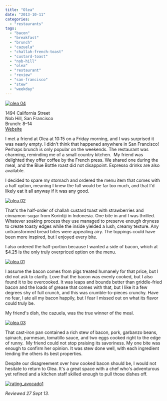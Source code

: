 ```yaml
---
title: "Olea"
date: "2013-10-11"
categories: 
  - "restaurants"
tags: 
  - "bacon"
  - "breakfast"
  - "brunch"
  - "cazuela"
  - "challah-french-toast"
  - "custard-toast"
  - "nob-hill"
  - "olea"
  - "restaurant"
  - "review"
  - "san-francisco"
  - "stew"
  - "weekday"
---
```


[![olea 04](http://s3.amazonaws.com/thegourmez-wpmedia/2013/10/olea-04.jpg)](http://www.thegourmez.com/2013/10/olea/olea-04/)

1494 California Street\
Nob Hill, San Francisco\
Brunch: $8–$14\
[Website](http://www.oleasf.com/)

I met a friend at Olea at 10:15 on a Friday morning, and I was surprised it was nearly empty. I didn't think that happened anywhere in San Francisco! Perhaps brunch is only popular on the weekends. The restaurant was charming, reminding me of a small country kitchen.  My friend was delighted they offer coffee by the French press. We shared one during the meal, and the Blue Bottle roast did not disappoint. Espresso drinks are also available.

I decided to spare my stomach and ordered the menu item that comes with a half option, meaning I knew the full would be far too much, and that I'd likely eat it all anyway if it was any good.

[![olea 02](http://s3.amazonaws.com/thegourmez-wpmedia/2013/10/olea-02.jpg)](http://www.thegourmez.com/2013/10/olea/olea-02/)

That's the half-order of challah custard toast with strawberries and cinnamon-sugar from Korintiji in Indonesia. One bite in and I was thrilled. Whatever soaking process they use managed to preserve enough dryness to create toasty edges while the inside yielded a lush, creamy texture. Any untransformed bread bites were appealing airy. The toppings could have been more inspired, but I enjoyed every bite.

I also ordered the half-portion because I wanted a side of bacon, which at $4.25 is the only truly overpriced option on the menu.

[![olea 01](http://s3.amazonaws.com/thegourmez-wpmedia/2013/10/olea-01.jpg)](http://www.thegourmez.com/2013/10/olea/olea-01/)

I assume the bacon comes from pigs treated humanely for that price, but I did not ask to clarify. Love that the bacon was evenly cooked, but I also found it to be overcooked. It was leaps and bounds better than griddle-fried bacon and the loads of grease that comes with that, but I like it a few degrees shy of full crunch, and this was crumble-to-pieces crunchy. Have no fear, I ate all my bacon happily, but I fear I missed out on what its flavor could truly be.

My friend's dish, the cazuela, was the true winner of the meal.

[![olea 03](http://s3.amazonaws.com/thegourmez-wpmedia/2013/10/olea-03.jpg)](http://www.thegourmez.com/2013/10/olea/olea-03/)

That cast-iron pan contained a rich stew of bacon, pork, garbanzo beans, spinach, parmesan, tomatillo sauce, and two eggs cooked right to the edge of runny.  My friend could not stop praising its savoriness. My one bite was enough to confirm her opinion. It was stew done well, with each ingredient lending the others its best properties.

Despite our disagreement over how cooked bacon should be, I would not hesitate to return to Olea. It's a great space with a chef who's adventurous yet refined and a kitchen staff skilled enough to pull those dishes off.

[![rating_avocado1](http://s3.amazonaws.com/thegourmez-wpmedia/2009/02/rating_avocado1.gif)](http://www.thegourmez.com/2009/02/restaurant-review-nanas-durham/rating_avocado1/)

_Reviewed 27 Sept 13._

